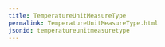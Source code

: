 ```yaml
---
title: TemperatureUnitMeasureType
permalink: TemperatureUnitMeasureType.html
jsonid: temperatureunitmeasuretype
---
```

